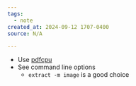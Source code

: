 ```yaml
---
tags:
  - note
created_at: 2024-09-12 1707-0400
source: N/A

---
```


- Use [pdfcpu](https://github.com/pdfcpu/pdfcpu)
- See command line options
	- `extract -m image` is a good choice